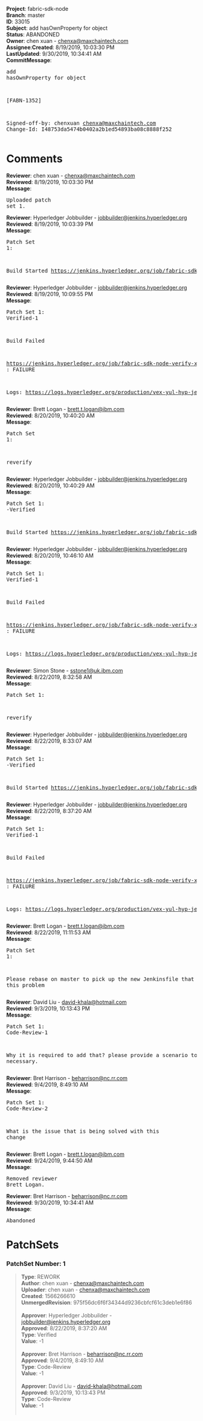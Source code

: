 <strong>Project</strong>: fabric-sdk-node</br><strong>Branch</strong>: master<br><strong>ID</strong>: 33015<br><strong>Subject</strong>: add hasOwnProperty for object<br><strong>Status</strong>: ABANDONED<br><strong>Owner</strong>: chen xuan - chenxa@maxchaintech.com<br><strong>Assignee</strong>:<strong>Created</strong>: 8/19/2019, 10:03:30 PM<br><strong>LastUpdated</strong>: 9/30/2019, 10:34:41 AM<br><strong>CommitMessage</strong>:<br><pre>add hasOwnProperty for object

[FABN-1352]

Signed-off-by: chenxuan <chenxa@maxchaintech.com>
Change-Id: I48753da5474b0402a2b1ed54893ba08c8888f252
</pre><h1>Comments</h1><strong>Reviewer</strong>: chen xuan - chenxa@maxchaintech.com<br><strong>Reviewed</strong>: 8/19/2019, 10:03:30 PM<br><strong>Message</strong>: <pre>Uploaded patch set 1.</pre><strong>Reviewer</strong>: Hyperledger Jobbuilder - jobbuilder@jenkins.hyperledger.org<br><strong>Reviewed</strong>: 8/19/2019, 10:03:39 PM<br><strong>Message</strong>: <pre>Patch Set 1:

Build Started https://jenkins.hyperledger.org/job/fabric-sdk-node-verify-x86_64/2811/</pre><strong>Reviewer</strong>: Hyperledger Jobbuilder - jobbuilder@jenkins.hyperledger.org<br><strong>Reviewed</strong>: 8/19/2019, 10:09:55 PM<br><strong>Message</strong>: <pre>Patch Set 1: Verified-1

Build Failed 

https://jenkins.hyperledger.org/job/fabric-sdk-node-verify-x86_64/2811/ : FAILURE

Logs: https://logs.hyperledger.org/production/vex-yul-hyp-jenkins-3/fabric-sdk-node-verify-x86_64/2811</pre><strong>Reviewer</strong>: Brett Logan - brett.t.logan@ibm.com<br><strong>Reviewed</strong>: 8/20/2019, 10:40:20 AM<br><strong>Message</strong>: <pre>Patch Set 1:

reverify</pre><strong>Reviewer</strong>: Hyperledger Jobbuilder - jobbuilder@jenkins.hyperledger.org<br><strong>Reviewed</strong>: 8/20/2019, 10:40:29 AM<br><strong>Message</strong>: <pre>Patch Set 1: -Verified

Build Started https://jenkins.hyperledger.org/job/fabric-sdk-node-verify-x86_64/2812/</pre><strong>Reviewer</strong>: Hyperledger Jobbuilder - jobbuilder@jenkins.hyperledger.org<br><strong>Reviewed</strong>: 8/20/2019, 10:46:10 AM<br><strong>Message</strong>: <pre>Patch Set 1: Verified-1

Build Failed 

https://jenkins.hyperledger.org/job/fabric-sdk-node-verify-x86_64/2812/ : FAILURE

Logs: https://logs.hyperledger.org/production/vex-yul-hyp-jenkins-3/fabric-sdk-node-verify-x86_64/2812</pre><strong>Reviewer</strong>: Simon Stone - sstone1@uk.ibm.com<br><strong>Reviewed</strong>: 8/22/2019, 8:32:58 AM<br><strong>Message</strong>: <pre>Patch Set 1:

reverify</pre><strong>Reviewer</strong>: Hyperledger Jobbuilder - jobbuilder@jenkins.hyperledger.org<br><strong>Reviewed</strong>: 8/22/2019, 8:33:07 AM<br><strong>Message</strong>: <pre>Patch Set 1: -Verified

Build Started https://jenkins.hyperledger.org/job/fabric-sdk-node-verify-x86_64/2824/</pre><strong>Reviewer</strong>: Hyperledger Jobbuilder - jobbuilder@jenkins.hyperledger.org<br><strong>Reviewed</strong>: 8/22/2019, 8:37:20 AM<br><strong>Message</strong>: <pre>Patch Set 1: Verified-1

Build Failed 

https://jenkins.hyperledger.org/job/fabric-sdk-node-verify-x86_64/2824/ : FAILURE

Logs: https://logs.hyperledger.org/production/vex-yul-hyp-jenkins-3/fabric-sdk-node-verify-x86_64/2824</pre><strong>Reviewer</strong>: Brett Logan - brett.t.logan@ibm.com<br><strong>Reviewed</strong>: 8/22/2019, 11:11:53 AM<br><strong>Message</strong>: <pre>Patch Set 1:

Please rebase on master to pick up the new Jenkinsfile that fixes this problem</pre><strong>Reviewer</strong>: David Liu - david-khala@hotmail.com<br><strong>Reviewed</strong>: 9/3/2019, 10:13:43 PM<br><strong>Message</strong>: <pre>Patch Set 1: Code-Review-1

Why it is required to add that? please provide a scenario to show necessary.</pre><strong>Reviewer</strong>: Bret Harrison - beharrison@nc.rr.com<br><strong>Reviewed</strong>: 9/4/2019, 8:49:10 AM<br><strong>Message</strong>: <pre>Patch Set 1: Code-Review-2

What is the issue that is being solved with this change</pre><strong>Reviewer</strong>: Brett Logan - brett.t.logan@ibm.com<br><strong>Reviewed</strong>: 9/24/2019, 9:44:50 AM<br><strong>Message</strong>: <pre>Removed reviewer Brett Logan.</pre><strong>Reviewer</strong>: Bret Harrison - beharrison@nc.rr.com<br><strong>Reviewed</strong>: 9/30/2019, 10:34:41 AM<br><strong>Message</strong>: <pre>Abandoned</pre><h1>PatchSets</h1><h3>PatchSet Number: 1</h3><blockquote><strong>Type</strong>: REWORK<br><strong>Author</strong>: chen xuan - chenxa@maxchaintech.com<br><strong>Uploader</strong>: chen xuan - chenxa@maxchaintech.com<br><strong>Created</strong>: 1566266610<br><strong>UnmergedRevision</strong>: 975f56dc6f6f34344d9236cbfcf61c3deb1e6f86<br><br><strong>Approver</strong>: Hyperledger Jobbuilder - jobbuilder@jenkins.hyperledger.org<br><strong>Approved</strong>: 8/22/2019, 8:37:20 AM<br><strong>Type</strong>: Verified<br><strong>Value</strong>: -1<br><br><strong>Approver</strong>: Bret Harrison - beharrison@nc.rr.com<br><strong>Approved</strong>: 9/4/2019, 8:49:10 AM<br><strong>Type</strong>: Code-Review<br><strong>Value</strong>: -1<br><br><strong>Approver</strong>: David Liu - david-khala@hotmail.com<br><strong>Approved</strong>: 9/3/2019, 10:13:43 PM<br><strong>Type</strong>: Code-Review<br><strong>Value</strong>: -1<br><br></blockquote>